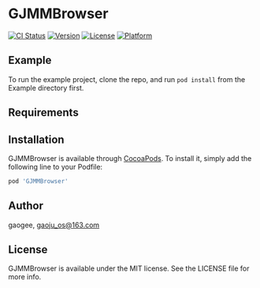 # GJMMBrowser

[![CI Status](https://img.shields.io/travis/gaogee/GJMMBrowser.svg?style=flat)](https://travis-ci.org/gaogee/GJMMBrowser)
[![Version](https://img.shields.io/cocoapods/v/GJMMBrowser.svg?style=flat)](https://cocoapods.org/pods/GJMMBrowser)
[![License](https://img.shields.io/cocoapods/l/GJMMBrowser.svg?style=flat)](https://cocoapods.org/pods/GJMMBrowser)
[![Platform](https://img.shields.io/cocoapods/p/GJMMBrowser.svg?style=flat)](https://cocoapods.org/pods/GJMMBrowser)

## Example

To run the example project, clone the repo, and run `pod install` from the Example directory first.

## Requirements

## Installation

GJMMBrowser is available through [CocoaPods](https://cocoapods.org). To install
it, simply add the following line to your Podfile:

```ruby
pod 'GJMMBrowser'
```

## Author

gaogee, gaoju_os@163.com

## License

GJMMBrowser is available under the MIT license. See the LICENSE file for more info.
